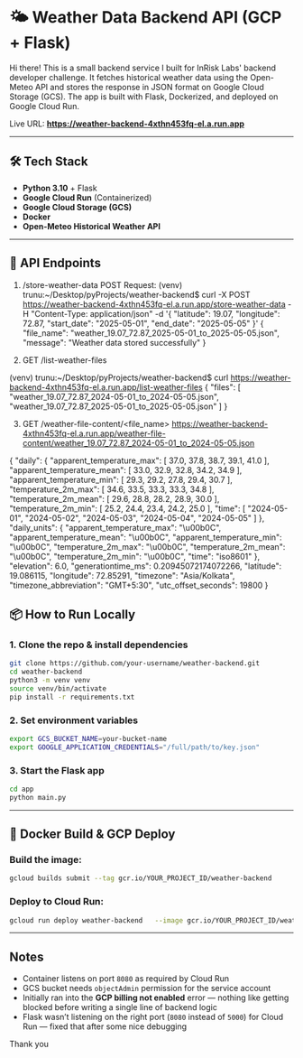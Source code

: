# 🌤️ Weather Data Backend API (GCP + Flask)

Hi there! This is a small backend service I built for InRisk Labs' backend developer challenge. It fetches historical weather data using the Open-Meteo API and stores the response in JSON format on Google Cloud Storage (GCS). The app is built with Flask, Dockerized, and deployed on Google Cloud Run.

Live URL: **https://weather-backend-4xthn453fq-el.a.run.app**

---

## 🛠️ Tech Stack
- **Python 3.10** + Flask
- **Google Cloud Run** (Containerized)
- **Google Cloud Storage (GCS)**
- **Docker**
- **Open-Meteo Historical Weather API**

---

## 🚀 API Endpoints

1. /store-weather-data POST
Request:
(venv) trunu:~/Desktop/pyProjects/weather-backend$ curl -X POST https://weather-backend-4xthn453fq-el.a.run.app/store-weather-data -H "Content-Type: application/json" -d '{
  "latitude": 19.07,
  "longitude": 72.87,
  "start_date": "2025-05-01",
  "end_date": "2025-05-05"
}'
{
  "file_name": "weather_19.07_72.87_2025-05-01_to_2025-05-05.json",
  "message": "Weather data stored successfully"
}


2. GET /list-weather-files

(venv) trunu:~/Desktop/pyProjects/weather-backend$ curl https://weather-backend-4xthn453fq-el.a.run.app/list-weather-files
{
  "files": [
    "weather_19.07_72.87_2024-05-01_to_2024-05-05.json",
    "weather_19.07_72.87_2025-05-01_to_2025-05-05.json"
  ]
}

3. GET /weather-file-content/<file_name>
https://weather-backend-4xthn453fq-el.a.run.app/weather-file-content/weather_19.07_72.87_2024-05-01_to_2024-05-05.json

{
  "daily": {
    "apparent_temperature_max": [
      37.0,
      37.8,
      38.7,
      39.1,
      41.0
    ],
    "apparent_temperature_mean": [
      33.0,
      32.9,
      32.8,
      34.2,
      34.9
    ],
    "apparent_temperature_min": [
      29.3,
      29.2,
      27.8,
      29.4,
      30.7
    ],
    "temperature_2m_max": [
      34.6,
      33.5,
      33.3,
      33.3,
      34.8
    ],
    "temperature_2m_mean": [
      29.6,
      28.8,
      28.2,
      28.9,
      30.0
    ],
    "temperature_2m_min": [
      25.2,
      24.4,
      23.4,
      24.2,
      25.0
    ],
    "time": [
      "2024-05-01",
      "2024-05-02",
      "2024-05-03",
      "2024-05-04",
      "2024-05-05"
    ]
  },
  "daily_units": {
    "apparent_temperature_max": "\u00b0C",
    "apparent_temperature_mean": "\u00b0C",
    "apparent_temperature_min": "\u00b0C",
    "temperature_2m_max": "\u00b0C",
    "temperature_2m_mean": "\u00b0C",
    "temperature_2m_min": "\u00b0C",
    "time": "iso8601"
  },
  "elevation": 6.0,
  "generationtime_ms": 0.20945072174072266,
  "latitude": 19.086115,
  "longitude": 72.85291,
  "timezone": "Asia/Kolkata",
  "timezone_abbreviation": "GMT+5:30",
  "utc_offset_seconds": 19800
}




## 📦 How to Run Locally

### 1. Clone the repo & install dependencies
```bash
git clone https://github.com/your-username/weather-backend.git
cd weather-backend
python3 -m venv venv
source venv/bin/activate
pip install -r requirements.txt
```

### 2. Set environment variables
```bash
export GCS_BUCKET_NAME=your-bucket-name
export GOOGLE_APPLICATION_CREDENTIALS="/full/path/to/key.json"
```

### 3. Start the Flask app
```bash
cd app
python main.py
```

---

## 🐳 Docker Build & GCP Deploy

### Build the image:
```bash
gcloud builds submit --tag gcr.io/YOUR_PROJECT_ID/weather-backend
```

### Deploy to Cloud Run:
```bash
gcloud run deploy weather-backend   --image gcr.io/YOUR_PROJECT_ID/weather-backend   --platform managed   --region asia-south1   --allow-unauthenticated   --set-env-vars GCS_BUCKET_NAME=your-bucket-name
```

---

##  Notes
- Container listens on port `8080` as required by Cloud Run
- GCS bucket needs `objectAdmin` permission for the service account
- Initially ran into the **GCP billing not enabled** error — nothing like getting blocked before writing a single line of backend logic
- Flask wasn’t listening on the right port (`8080` instead of `5000`) for Cloud Run — fixed that after some nice debugging

Thank you
